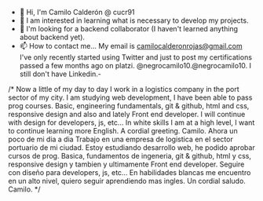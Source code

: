 - 👋 Hi, I'm Camilo Calderón @ cucr91
- 👀 I am interested in learning what is necessary to develop my projects.
- 💞️ I'm looking for a backend collaborator (I haven't learned anything about backend yet).
- 📫 How to contact me...
My email is camilocalderonrojas@gmail.com 
I've only recently started using Twitter and just to post my certifications passed a few months ago on platzi. @negrocamilo10.@negrocamilo10.
I still don't have Linkedin.-
<!---
cucr91/cucr91 is a ✨ special ✨ repository because its `README.md` (this file) appears on its GitHub profile.
You can click the Preview link to see the changes.
--->
/*
Now a little of my day to day
I work in a logistics company in the port sector of my city.
I am studying web development, I have been able to pass prog courses. Basic, engineering fundamentals, git & github, html and css, responsive design and also and lately Front end developer.
I will continue with design for developers, js, etc...
In white skills I am at a high level, I want to continue learning more English.
A cordial greeting. 
Camilo. 
Ahora un poco de mi  dia a dia 
Trabajo en una empresa de logistica en el sector  portuario de mi ciudad. 
Estoy estudiando desarrollo web, he podido aprobar cursos de prog. Basica, fundamentos de ingeneria, git & github, html y css,  responsive design y tambien y ultimamente Front end developer. 
Seguire con diseño para developers, js, etc...
En habilidades blancas me encuentro en un alto nivel, quiero seguir aprendiendo mas ingles.
Un cordial saludo. 
Camilo.
*/

